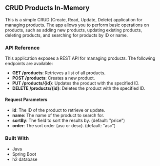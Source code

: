 ## CRUD Products In-Memory

This is a simple CRUD (Create, Read, Update, Delete) application for managing products. The app allows you to perform basic operations on products, such as adding new products, updating existing products, deleting products, and searching for products by ID or name.

### API Reference

This application exposes a REST API for managing products. The following endpoints are available:

- **GET /products**: Retrieves a list of all products.
- **POST /products**: Creates a new product. 
- **PUT /products/{id}**: Updates the product with the specified ID. 
- **DELETE /products/{id}**: Deletes the product with the specified ID.

#### Request Parameters
- **id**: The ID of the product to retrieve or update. 
- **name**: The name of the product to search for. 
- **sortBy**: The field to sort the results by. (default: "price") 
- **order**: The sort order (asc or desc). (default: "asc")

### Built With
- Java
- Spring Boot
- h2 database
